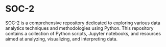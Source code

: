 # SOC-2
SOC-2 is a comprehensive repository dedicated to exploring various data analytics techniques and methodologies using Python. This repository contains a collection of Python scripts, Jupyter notebooks, and resources aimed at analyzing, visualizing, and interpreting data.
